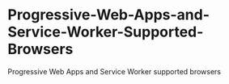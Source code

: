 # Progressive-Web-Apps-and-Service-Worker-Supported-Browsers
Progressive Web Apps and Service Worker supported browsers 
